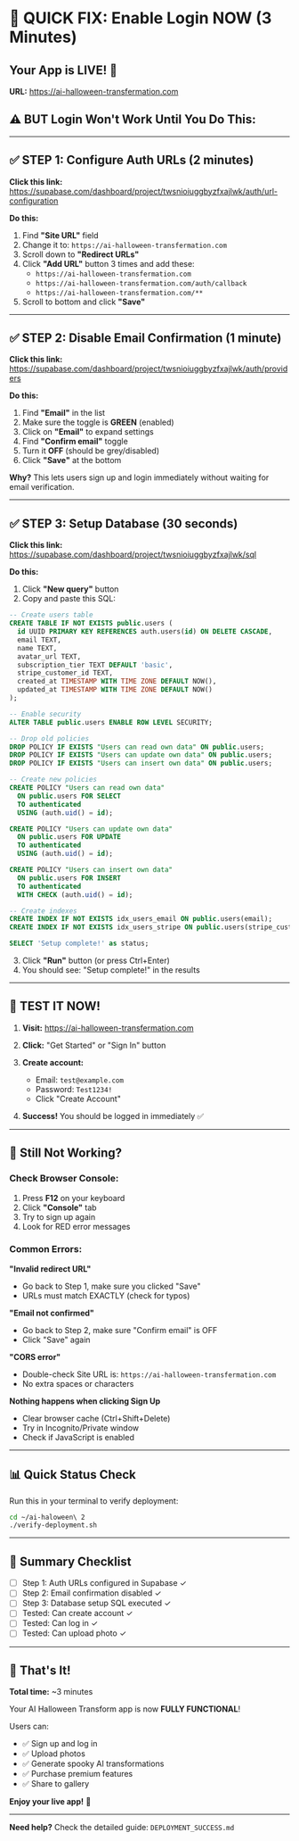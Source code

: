 # 🚨 QUICK FIX: Enable Login NOW (3 Minutes)

## Your App is LIVE! 🎉
**URL:** https://ai-halloween-transfermation.com

## ⚠️ BUT Login Won't Work Until You Do This:

---

## ✅ STEP 1: Configure Auth URLs (2 minutes)

**Click this link:** https://supabase.com/dashboard/project/twsnioiuggbyzfxajlwk/auth/url-configuration

**Do this:**
1. Find **"Site URL"** field
2. Change it to: `https://ai-halloween-transfermation.com`
3. Scroll down to **"Redirect URLs"**
4. Click **"Add URL"** button 3 times and add these:
   - `https://ai-halloween-transfermation.com`
   - `https://ai-halloween-transfermation.com/auth/callback`
   - `https://ai-halloween-transfermation.com/**`
5. Scroll to bottom and click **"Save"**

---

## ✅ STEP 2: Disable Email Confirmation (1 minute)

**Click this link:** https://supabase.com/dashboard/project/twsnioiuggbyzfxajlwk/auth/providers

**Do this:**
1. Find **"Email"** in the list
2. Make sure the toggle is **GREEN** (enabled)
3. Click on **"Email"** to expand settings
4. Find **"Confirm email"** toggle
5. Turn it **OFF** (should be grey/disabled)
6. Click **"Save"** at the bottom

**Why?** This lets users sign up and login immediately without waiting for email verification.

---

## ✅ STEP 3: Setup Database (30 seconds)

**Click this link:** https://supabase.com/dashboard/project/twsnioiuggbyzfxajlwk/sql

**Do this:**
1. Click **"New query"** button
2. Copy and paste this SQL:

```sql
-- Create users table
CREATE TABLE IF NOT EXISTS public.users (
  id UUID PRIMARY KEY REFERENCES auth.users(id) ON DELETE CASCADE,
  email TEXT,
  name TEXT,
  avatar_url TEXT,
  subscription_tier TEXT DEFAULT 'basic',
  stripe_customer_id TEXT,
  created_at TIMESTAMP WITH TIME ZONE DEFAULT NOW(),
  updated_at TIMESTAMP WITH TIME ZONE DEFAULT NOW()
);

-- Enable security
ALTER TABLE public.users ENABLE ROW LEVEL SECURITY;

-- Drop old policies
DROP POLICY IF EXISTS "Users can read own data" ON public.users;
DROP POLICY IF EXISTS "Users can update own data" ON public.users;
DROP POLICY IF EXISTS "Users can insert own data" ON public.users;

-- Create new policies
CREATE POLICY "Users can read own data"
  ON public.users FOR SELECT
  TO authenticated
  USING (auth.uid() = id);

CREATE POLICY "Users can update own data"
  ON public.users FOR UPDATE
  TO authenticated
  USING (auth.uid() = id);

CREATE POLICY "Users can insert own data"
  ON public.users FOR INSERT
  TO authenticated
  WITH CHECK (auth.uid() = id);

-- Create indexes
CREATE INDEX IF NOT EXISTS idx_users_email ON public.users(email);
CREATE INDEX IF NOT EXISTS idx_users_stripe ON public.users(stripe_customer_id);

SELECT 'Setup complete!' as status;
```

3. Click **"Run"** button (or press Ctrl+Enter)
4. You should see: "Setup complete!" in the results

---

## 🧪 TEST IT NOW!

1. **Visit:** https://ai-halloween-transfermation.com

2. **Click:** "Get Started" or "Sign In" button

3. **Create account:**
   - Email: `test@example.com`
   - Password: `Test1234!`
   - Click "Create Account"

4. **Success!** You should be logged in immediately ✅

---

## 🐛 Still Not Working?

### Check Browser Console:
1. Press **F12** on your keyboard
2. Click **"Console"** tab
3. Try to sign up again
4. Look for RED error messages

### Common Errors:

**"Invalid redirect URL"**
- Go back to Step 1, make sure you clicked "Save"
- URLs must match EXACTLY (check for typos)

**"Email not confirmed"**
- Go back to Step 2, make sure "Confirm email" is OFF
- Click "Save" again

**"CORS error"**
- Double-check Site URL is: `https://ai-halloween-transfermation.com`
- No extra spaces or characters

**Nothing happens when clicking Sign Up**
- Clear browser cache (Ctrl+Shift+Delete)
- Try in Incognito/Private window
- Check if JavaScript is enabled

---

## 📊 Quick Status Check

Run this in your terminal to verify deployment:
```bash
cd ~/ai-haloween\ 2
./verify-deployment.sh
```

---

## 🎯 Summary Checklist

- [ ] Step 1: Auth URLs configured in Supabase ✓
- [ ] Step 2: Email confirmation disabled ✓
- [ ] Step 3: Database setup SQL executed ✓
- [ ] Tested: Can create account ✓
- [ ] Tested: Can log in ✓
- [ ] Tested: Can upload photo ✓

---

## 🎃 That's It!

**Total time:** ~3 minutes

Your AI Halloween Transform app is now **FULLY FUNCTIONAL**!

Users can:
- ✅ Sign up and log in
- ✅ Upload photos
- ✅ Generate spooky AI transformations
- ✅ Purchase premium features
- ✅ Share to gallery

**Enjoy your live app!** 🚀

---

**Need help?** Check the detailed guide: `DEPLOYMENT_SUCCESS.md`
